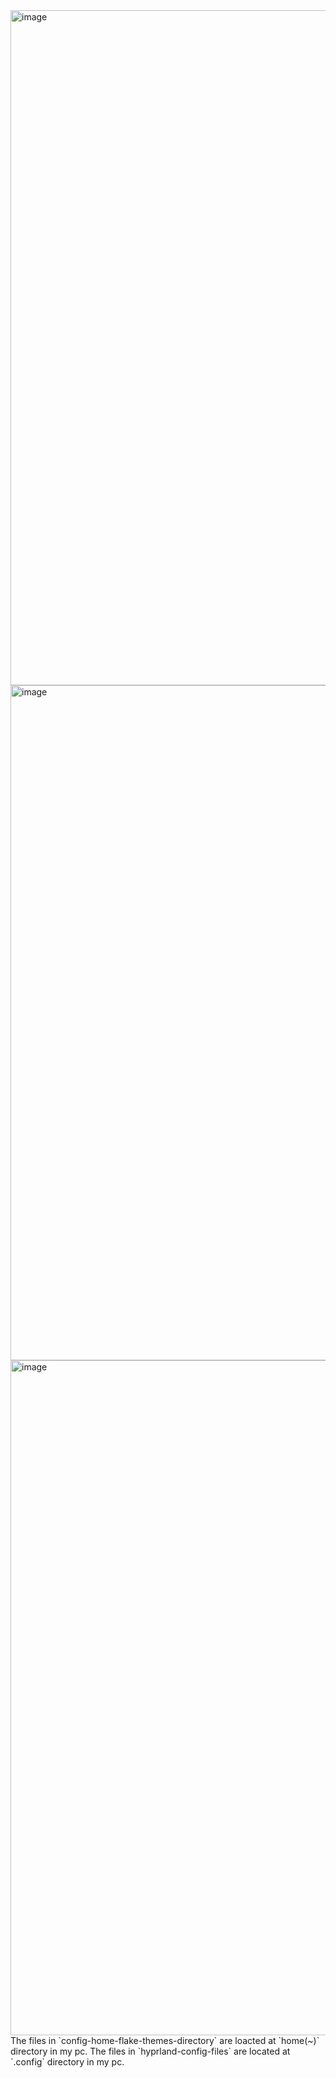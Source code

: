 <img width="1920" height="1080" alt="image" src="https://github.com/user-attachments/assets/c0e00e8e-1426-4353-b06d-b6ed3be2dcd1" />
<img width="1920" height="1080" alt="image" src="https://github.com/user-attachments/assets/17ea59f6-47c1-4290-8a91-26cb626d02ba" />
<img width="1920" height="1080" alt="image" src="https://github.com/user-attachments/assets/7b499d47-1a88-4f8f-b3ab-5c3802733dec" />
The files in `config-home-flake-themes-directory` are loacted at `home(~)` directory in my pc.
The files in `hyprland-config-files` are located at `.config` directory in my pc.
